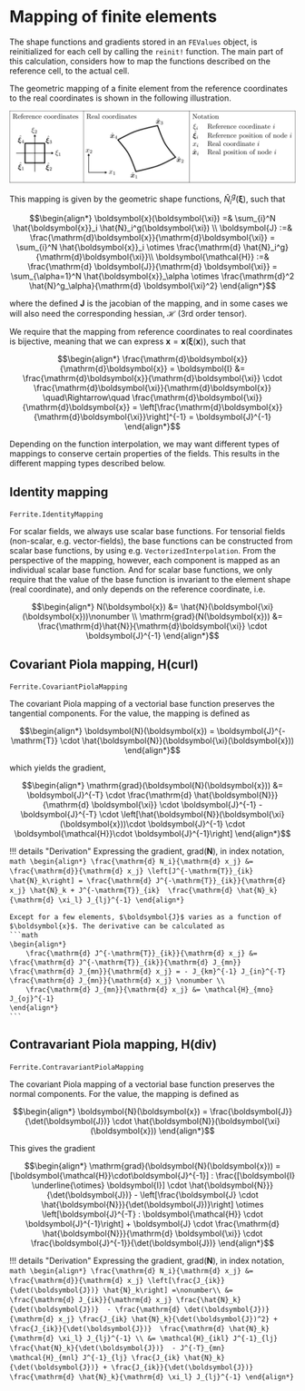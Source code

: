 # Mapping of finite elements
The shape functions and gradients stored in an `FEValues` object, is reinitialized for each cell by calling the `reinit!` function. The main part of this calculation, considers how to map the functions described on the reference cell, to the actual cell.

The geometric mapping of a finite element from the reference coordinates to the real coordinates is shown in the following illustration. 

![mapping_figure](../assets/fe_mapping.svg)

This mapping is given by the geometric shape functions, $\hat{N}_i^g(\boldsymbol{\xi})$, such that 
```math
\begin{align*}
    \boldsymbol{x}(\boldsymbol{\xi}) =& \sum_{i}^N \hat{\boldsymbol{x}}_i \hat{N}_i^g(\boldsymbol{\xi}) \\
    \boldsymbol{J} :=& \frac{\mathrm{d}\boldsymbol{x}}{\mathrm{d}\boldsymbol{\xi}} = \sum_{i}^N \hat{\boldsymbol{x}}_i \otimes \frac{\mathrm{d} \hat{N}_i^g}{\mathrm{d}\boldsymbol{\xi}}\\
    \boldsymbol{\mathcal{H}} :=&
    \frac{\mathrm{d} \boldsymbol{J}}{\mathrm{d} \boldsymbol{\xi}} = \sum_{\alpha=1}^N \hat{\boldsymbol{x}}_\alpha \otimes \frac{\mathrm{d}^2 \hat{N}^g_\alpha}{\mathrm{d} \boldsymbol{\xi}^2}
\end{align*}
```
where the defined $\boldsymbol{J}$ is the jacobian of the mapping, and in some cases we will also need the corresponding hessian, $\boldsymbol{\mathcal{H}}$ (3rd order tensor).

We require that the mapping from reference coordinates to real coordinates is bijective, meaning that we can express $\boldsymbol{x} = \boldsymbol{x}(\boldsymbol{\xi}(\boldsymbol{x}))$, such that
```math
\begin{align*}
    \frac{\mathrm{d}\boldsymbol{x}}{\mathrm{d}\boldsymbol{x}} = \boldsymbol{I} &= \frac{\mathrm{d}\boldsymbol{x}}{\mathrm{d}\boldsymbol{\xi}} \cdot \frac{\mathrm{d}\boldsymbol{\xi}}{\mathrm{d}\boldsymbol{x}} 
    \quad\Rightarrow\quad 
    \frac{\mathrm{d}\boldsymbol{\xi}}{\mathrm{d}\boldsymbol{x}} = \left[\frac{\mathrm{d}\boldsymbol{x}}{\mathrm{d}\boldsymbol{\xi}}\right]^{-1} = \boldsymbol{J}^{-1}
\end{align*}
```
Depending on the function interpolation, we may want different types of mappings to conserve certain properties of the fields. This results in the different mapping types described below.

## Identity mapping
`Ferrite.IdentityMapping`

For scalar fields, we always use scalar base functions. For tensorial fields (non-scalar, e.g. vector-fields), the base functions can be constructed from scalar base functions, by using e.g. `VectorizedInterpolation`. From the perspective of the mapping, however, each component is mapped as an individual scalar base function. And for scalar base functions, we only require that the value of the base function is invariant to the element shape (real coordinate), and only depends on the reference coordinate, i.e. 
```math
\begin{align*}
    N(\boldsymbol{x}) &= \hat{N}(\boldsymbol{\xi}(\boldsymbol{x}))\nonumber \\
    \mathrm{grad}(N(\boldsymbol{x})) &= \frac{\mathrm{d}\hat{N}}{\mathrm{d}\boldsymbol{\xi}} \cdot \boldsymbol{J}^{-1}
\end{align*}
```

## Covariant Piola mapping, H(curl)
`Ferrite.CovariantPiolaMapping`

The covariant Piola mapping of a vectorial base function preserves the tangential components. For the value, the mapping is defined as 
```math
\begin{align*}
    \boldsymbol{N}(\boldsymbol{x}) = \boldsymbol{J}^{-\mathrm{T}} \cdot \hat{\boldsymbol{N}}(\boldsymbol{\xi}(\boldsymbol{x}))
\end{align*}
```
which yields the gradient,
```math
\begin{align*}
    \mathrm{grad}(\boldsymbol{N}(\boldsymbol{x})) &= \boldsymbol{J}^{-T} \cdot \frac{\mathrm{d} \hat{\boldsymbol{N}}}{\mathrm{d} \boldsymbol{\xi}} \cdot \boldsymbol{J}^{-1} - \boldsymbol{J}^{-T} \cdot \left[\hat{\boldsymbol{N}}(\boldsymbol{\xi}(\boldsymbol{x}))\cdot \boldsymbol{J}^{-1} \cdot \boldsymbol{\mathcal{H}}\cdot \boldsymbol{J}^{-1}\right]
\end{align*}
```

!!! details "Derivation"
    Expressing the gradient, $\mathrm{grad}(\boldsymbol{N})$, in index notation,
    ```math
    \begin{align*}
        \frac{\mathrm{d} N_i}{\mathrm{d} x_j} &= \frac{\mathrm{d}}{\mathrm{d} x_j} \left[J^{-\mathrm{T}}_{ik} \hat{N}_k\right] = \frac{\mathrm{d} J^{-\mathrm{T}}_{ik}}{\mathrm{d} x_j} \hat{N}_k + J^{-\mathrm{T}}_{ik}  \frac{\mathrm{d} \hat{N}_k}{\mathrm{d} \xi_l} J_{lj}^{-1}
    \end{align*}
    ```

    Except for a few elements, $\boldsymbol{J}$ varies as a function of $\boldsymbol{x}$. The derivative can be calculated as 
    ```math
    \begin{align*}
        \frac{\mathrm{d} J^{-\mathrm{T}}_{ik}}{\mathrm{d} x_j} &= \frac{\mathrm{d} J^{-\mathrm{T}}_{ik}}{\mathrm{d} J_{mn}} \frac{\mathrm{d} J_{mn}}{\mathrm{d} x_j} = - J_{km}^{-1} J_{in}^{-T} \frac{\mathrm{d} J_{mn}}{\mathrm{d} x_j} \nonumber \\
        \frac{\mathrm{d} J_{mn}}{\mathrm{d} x_j} &= \mathcal{H}_{mno} J_{oj}^{-1}
    \end{align*}
    ```

## Contravariant Piola mapping, H(div)
`Ferrite.ContravariantPiolaMapping`

The covariant Piola mapping of a vectorial base function preserves the normal components. For the value, the mapping is defined as 
```math
\begin{align*}
    \boldsymbol{N}(\boldsymbol{x}) = \frac{\boldsymbol{J}}{\det(\boldsymbol{J})} \cdot \hat{\boldsymbol{N}}(\boldsymbol{\xi}(\boldsymbol{x}))
\end{align*}
```
This gives the gradient
```math
\begin{align*}
    \mathrm{grad}(\boldsymbol{N}(\boldsymbol{x})) = [\boldsymbol{\mathcal{H}}\cdot\boldsymbol{J}^{-1}] : \frac{[\boldsymbol{I} \underline{\otimes} \boldsymbol{I}] \cdot \hat{\boldsymbol{N}}}{\det(\boldsymbol{J})}
    - \left[\frac{\boldsymbol{J} \cdot \hat{\boldsymbol{N}}}{\det(\boldsymbol{J})}\right] \otimes \left[\boldsymbol{J}^{-T} : \boldsymbol{\mathcal{H}} \cdot \boldsymbol{J}^{-1}\right]
    + \boldsymbol{J} \cdot \frac{\mathrm{d} \hat{\boldsymbol{N}}}{\mathrm{d} \boldsymbol{\xi}} \cdot \frac{\boldsymbol{J}^{-1}}{\det(\boldsymbol{J})}
\end{align*}
```

!!! details "Derivation"
    Expressing the gradient, $\mathrm{grad}(\boldsymbol{N})$, in index notation,
    ```math
    \begin{align*}
        \frac{\mathrm{d} N_i}{\mathrm{d} x_j} &= \frac{\mathrm{d}}{\mathrm{d} x_j} \left[\frac{J_{ik}}{\det(\boldsymbol{J})} \hat{N}_k\right] =\nonumber\\
        &= \frac{\mathrm{d} J_{ik}}{\mathrm{d} x_j} \frac{\hat{N}_k}{\det(\boldsymbol{J})} 
        - \frac{\mathrm{d} \det(\boldsymbol{J})}{\mathrm{d} x_j} \frac{J_{ik} \hat{N}_k}{\det(\boldsymbol{J})^2}
        + \frac{J_{ik}}{\det(\boldsymbol{J})}  \frac{\mathrm{d} \hat{N}_k}{\mathrm{d} \xi_l} J_{lj}^{-1} \\
        &= \mathcal{H}_{ikl} J^{-1}_{lj} \frac{\hat{N}_k}{\det(\boldsymbol{J})} 
        - J^{-T}_{mn} \mathcal{H}_{mnl} J^{-1}_{lj} \frac{J_{ik} \hat{N}_k}{\det(\boldsymbol{J})}
        + \frac{J_{ik}}{\det(\boldsymbol{J})}  \frac{\mathrm{d} \hat{N}_k}{\mathrm{d} \xi_l} J_{lj}^{-1}
    \end{align*}
    ```

